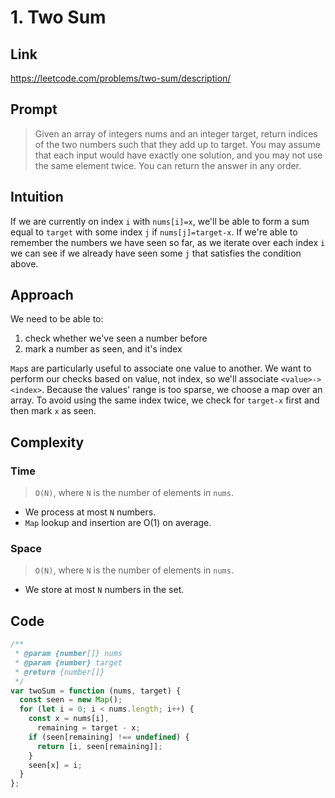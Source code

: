 # 1. Two Sum

## Link

https://leetcode.com/problems/two-sum/description/

## Prompt

> Given an array of integers nums and an integer target, return indices of the two numbers such that they add up to target.
> You may assume that each input would have exactly one solution, and you may not use the same element twice.
> You can return the answer in any order.

## Intuition

If we are currently on index `i` with `nums[i]=x`, we'll be able to form a sum equal to `target` with some index `j` if `nums[j]=target-x`. If we're able to remember the numbers we have seen so far, as we iterate over each index `i` we can see if we already have seen some `j` that satisfies the condition above.

## Approach

We need to be able to:

1. check whether we've seen a number before
2. mark a number as seen, and it's index

`Map`s are particularly useful to associate one value to another.
We want to perform our checks based on value, not index, so we'll associate `<value>-><index>`.
Because the values' range is too sparse, we choose a map over an array.
To avoid using the same index twice, we check for `target-x` first and then mark `x` as seen.

## Complexity

### Time

> `O(N)`, where `N` is the number of elements in `nums`.

- We process at most `N` numbers.
- `Map` lookup and insertion are O(1) on average.

### Space

> `O(N)`, where `N` is the number of elements in `nums`.

- We store at most `N` numbers in the set.

## Code

```js
/**
 * @param {number[]} nums
 * @param {number} target
 * @return {number[]}
 */
var twoSum = function (nums, target) {
  const seen = new Map();
  for (let i = 0; i < nums.length; i++) {
    const x = nums[i],
      remaining = target - x;
    if (seen[remaining] !== undefined) {
      return [i, seen[remaining]];
    }
    seen[x] = i;
  }
};
```
